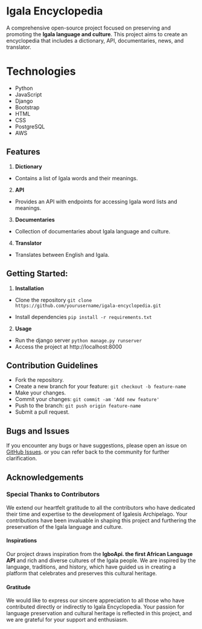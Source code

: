# Igala Encyclopedia

A comprehensive open-source project focused on preserving and promoting the **Igala language and culture**. This project aims to create an encyclopedia that includes a dictionary, API, documentaries, news, and translator.

# Technologies

- Python
- JavaScript
- Django
- Bootstrap
- HTML
- CSS
- PostgreSQL
- AWS

## Features

1. **Dictionary**

- Contains a list of Igala words and their meanings.

2. **API**

- Provides an API with endpoints for accessing Igala word lists and meanings.

3. **Documentaries**

- Collection of documentaries about Igala language and culture.

4. **Translator**

- Translates between English and Igala.

## Getting Started:

1. **Installation**

- Clone the repository
  `git clone https://github.com/yourusername/igala-encyclopedia.git`

- Install dependencies
  `pip install -r requirements.txt`

2. **Usage**

- Run the django server
  `python manage.py runserver`
- Access the project at http://localhost:8000

## Contribution Guidelines

- Fork the repository.
- Create a new branch for your feature: `git checkout -b feature-name`
- Make your changes.
- Commit your changes: `git commit -am 'Add new feature'`
- Push to the branch: `git push origin feature-name`
- Submit a pull request.

## Bugs and Issues

If you encounter any bugs or have suggestions, please open an issue on [GitHub Issues](https://github.com/yourusername/igala-encyclopedia/issues). or you can refer back to the community for further clarification.

## Acknowledgements

### Special Thanks to Contributors

We extend our heartfelt gratitude to all the contributors who have dedicated their time and expertise to the development of Igalesis Archipelago. Your contributions have been invaluable in shaping this project and furthering the preservation of the Igala language and culture.

#### Inspirations

Our project draws inspiration from the **IgboApi. the first African Language API** and rich and diverse cultures of the Igala people. We are inspired by the language, traditions, and history, which have guided us in creating a platform that celebrates and preserves this cultural heritage.

#### Gratitude

We would like to express our sincere appreciation to all those who have contributed directly or indirectly to Igala Encyclopedia. Your passion for language preservation and cultural heritage is reflected in this project, and we are grateful for your support and enthusiasm.
